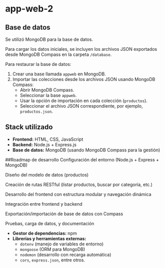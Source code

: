 # app-web-2
## Base de datos

Se utilizó MongoDB para la base de datos.

Para cargar los datos iniciales, se incluyen los archivos JSON exportados desde MongoDB Compass en la carpeta `/database`.

Para restaurar la base de datos:

1. Crear una base llamada `appweb` en MongoDB.
2. Importar las colecciones desde los archivos JSON usando MongoDB Compass:
   - Abrir MongoDB Compass.
   - Seleccionar la base `appweb`.
   - Usar la opción de importación en cada colección (`productos`).
   - Seleccionar el archivo JSON correspondiente, por ejemplo, `productos.json`.
 ## Stack utilizado

- **Frontend:** HTML, CSS, JavaScript
- **Backend:** Node.js + Express.js
- **Base de datos:** MongoDB (usando MongoDB Compass para la gestión)

##Roadmap de desarrollo
Configuración del entorno (Node.js + Express + MongoDB)

Diseño del modelo de datos (productos)

Creación de rutas RESTful (listar productos, buscar por categoría, etc.)

Desarrollo del frontend con estructura modular y navegación dinámica

Integración entre frontend y backend

Exportación/importación de base de datos con Compass

Pruebas, carga de datos, y documentación
- **Gestor de dependencias:** npm
- **Librerías y herramientas externas:**
  - `dotenv` (manejo de variables de entorno)
  - `mongoose` (ORM para MongoDB)
  - `nodemon` (desarrollo con recarga automática)
  - `cors`, `express.json`, entre otros.

